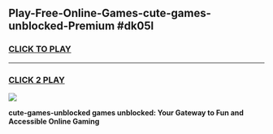 
## Play-Free-Online-Games-cute-games-unblocked-Premium #dk05l
<h3>
<a href="https://premium.freeplayer.one?title=cute-games-unblocked&ref=8M">CLICK TO PLAY</a></h3>
<hr>

<h3>
<a href="https://premium.freeplayer.one?title=cute-games-unblocked&ref=8M">CLICK 2 PLAY</a>
  
</h3>

<a href="https://premium.freeplayer.one?title=cute-games-unblocked&ref=8M"><img src="https://clearcache.store/games.png"></a>


**cute-games-unblocked games unblocked: Your Gateway to Fun and Accessible Online Gaming**
